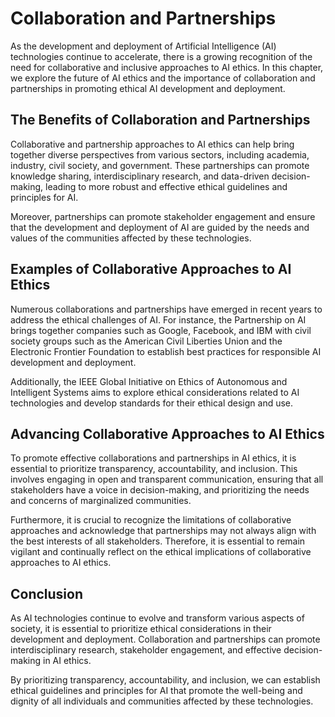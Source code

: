 Collaboration and Partnerships
==================================================================

As the development and deployment of Artificial Intelligence (AI) technologies continue to accelerate, there is a growing recognition of the need for collaborative and inclusive approaches to AI ethics. In this chapter, we explore the future of AI ethics and the importance of collaboration and partnerships in promoting ethical AI development and deployment.

The Benefits of Collaboration and Partnerships
----------------------------------------------

Collaborative and partnership approaches to AI ethics can help bring together diverse perspectives from various sectors, including academia, industry, civil society, and government. These partnerships can promote knowledge sharing, interdisciplinary research, and data-driven decision-making, leading to more robust and effective ethical guidelines and principles for AI.

Moreover, partnerships can promote stakeholder engagement and ensure that the development and deployment of AI are guided by the needs and values of the communities affected by these technologies.

Examples of Collaborative Approaches to AI Ethics
-------------------------------------------------

Numerous collaborations and partnerships have emerged in recent years to address the ethical challenges of AI. For instance, the Partnership on AI brings together companies such as Google, Facebook, and IBM with civil society groups such as the American Civil Liberties Union and the Electronic Frontier Foundation to establish best practices for responsible AI development and deployment.

Additionally, the IEEE Global Initiative on Ethics of Autonomous and Intelligent Systems aims to explore ethical considerations related to AI technologies and develop standards for their ethical design and use.

Advancing Collaborative Approaches to AI Ethics
-----------------------------------------------

To promote effective collaborations and partnerships in AI ethics, it is essential to prioritize transparency, accountability, and inclusion. This involves engaging in open and transparent communication, ensuring that all stakeholders have a voice in decision-making, and prioritizing the needs and concerns of marginalized communities.

Furthermore, it is crucial to recognize the limitations of collaborative approaches and acknowledge that partnerships may not always align with the best interests of all stakeholders. Therefore, it is essential to remain vigilant and continually reflect on the ethical implications of collaborative approaches to AI ethics.

Conclusion
----------

As AI technologies continue to evolve and transform various aspects of society, it is essential to prioritize ethical considerations in their development and deployment. Collaboration and partnerships can promote interdisciplinary research, stakeholder engagement, and effective decision-making in AI ethics.

By prioritizing transparency, accountability, and inclusion, we can establish ethical guidelines and principles for AI that promote the well-being and dignity of all individuals and communities affected by these technologies.

